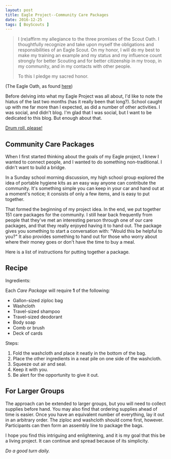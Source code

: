 ```yaml
---
layout: post
title: Eagle Project--Community Care Packages
date: 2016-12-25
tags: [ BoyScouts ]
---
```


> I (re)affirm my allegiance to the three promises of the Scout Oath. I
> thoughtfully recognize and take upon myself the obligations and
> responsibilities of an Eagle Scout. On my honor, I will do my best to make my
> training an example and my status and my influence count strongly for better
> Scouting and for better citizenship in my troop, in my community, and in my
> contacts with other people.
>
> To this I pledge my sacred honor.

(The Eagle Oath, as found
[here](http://www.eaglescout.org/finale/coh/charge.html))

Before delving into what my Eagle Project was all about, I'd like to note the
hiatus of the last two months (has it really been that long?).
School caught up with me far more than I expected, as did a number of other
activities. I was social, and didn't blog. I'm glad that I was social,
but I want to be dedicated to this blog. But enough about that.

[Drum roll, please!](https://youtu.be/itAOGRiYRLI?t=2s)

## Community Care Packages

When I first started thinking about the goals of my Eagle project, I knew I
wanted to connect people, and I wanted to do something non-traditional.
I didn't want to build a bridge.

In a Sunday school morning discussion, my high school group explored the idea
of portable hygiene kits as an easy way anyone can contribute the community.
It's something simple you can keep in your car and hand out at a moment's
notice; it consists of only a few items, and is easy to put together.

That formed the beginning of my project idea. In the end, we put together 151
care packages for the community. I still hear back frequently from people
that they've met an interesting person through one of our care packages, and
that they really enjoyed having it to hand out. The package gives you
something to start a conversation with: "Would this be helpful to you?" It
also provides something to hand out for those who worry about where their
money goes or don't have the time to buy a meal.

Here is a list of instructions for putting together a package.

## Recipe

Ingredients:

Each _Care Package_ will require **1** of the following:

- Gallon-sized ziploc bag
- Washcloth
- Travel-sized shampoo
- Travel-sized deodorant
- Body soap
- Comb or brush
- Deck of cards

Steps:

1. Fold the washcloth and place it neatly in the bottom of the bag.
1. Place the other ingredients in a neat pile on one side of the washcloth.
1. Squeeze out air and seal.
1. Keep it with you.
1. Be alert for the opportunity to give it out.

## For Larger Groups

The approach can be extended to larger groups, but you will need to collect
supplies before hand. You may also find that ordering supplies ahead of time
is easier. Once you have an equivalent number of everything, lay it out in an
arbitrary order. The ziploc and washcloth should come first, however.
Participants can then form an assembly line to package the bags.

I hope you find this intriguing and enlightening, and it is my goal that this
be a living project. It can continue and spread because of its simplicity.

_Do a good turn daily._
